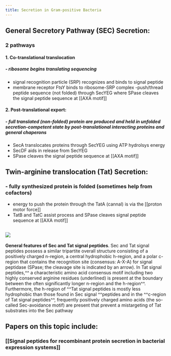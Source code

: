 ```yaml
---
title: Secretion in Gram-positive Bacteria
---
```


## **General Secretory Pathway (SEC) Secretion**:
### 2 pathways
#### 1. Co-translational translocation
##### - ribosome begins translating sequencing
- signal recognition particle (SRP) recognizes and binds to signal peptide
- membrane receptor FtsY binds to ribosome-SRP complex
-push/thread peptide sequence (not folded) through SecYEG where SPase cleaves the signal peptide sequence at [[AXA motif]]

#### 2. Post-translational export:
##### - full translated (non-folded) protein are produced and held in unfolded secretion-competent state by post-translational interacting proteins and general chaperons
- SecA translocates proteins through SecYEG using ATP hydrolsys energy
- SecDF aids in release from SecYEG
- SPase cleaves the signal peptide sequence at [[AXA motif]]

## 

## **Twin-arginine translocation (Tat) Secretion**:
### - fully synthesized protein is folded (sometimes help from cofactors)
- energy to push the protein through the TatA (cannal) is via the [[proton motor force]]
- TatB and TatC assist process and SPase cleaves signal peptide sequence at [[AXA motif]]

## 
### ![](https://firebasestorage.googleapis.com/v0/b/firescript-577a2.appspot.com/o/imgs%2Fapp%2FQualifying_Exam%2F_05n_kOoz0.png?alt=media&token=8c015b46-6c55-4e12-a0f0-74caba26f305)

**General features of Sec and Tat signal peptides**. Sec and Tat signal peptides possess a similar tripartite overall structure consisting of a positively charged n-region, a central hydrophobic h-region, and a polar c-region that contains the recognition site (consensus: A-X-A) for signal peptidase (SPase; the cleavage site is indicated by an arrow). In Tat signal peptides,^^ a characteristic amino acid consensus motif including two highly conserved arginine residues (underlined) is present at the boundary between the often significantly longer n-region and the h-region^^. Furthermore, the h-region of ^^Tat signal peptides is mostly less hydrophobic than those found in Sec signal ^^peptides and in the ^^c-region of Tat signal peptides^^, frequently positively charged amino acids (the so-called Sec-avoidance motif) are present that prevent a mistargeting of Tat substrates into the Sec pathway

## 

## Papers on this topic include:
### [[Signal peptides for recombinant protein secretion in bacterial expression systems]]
